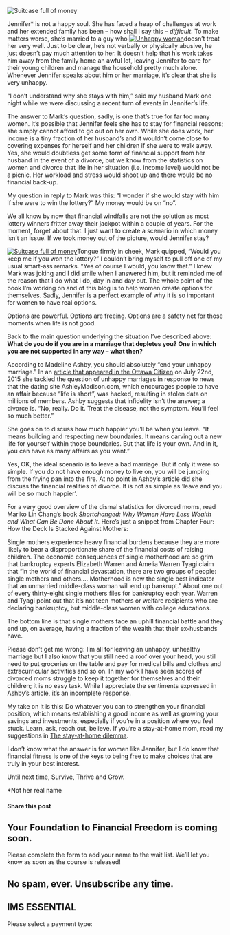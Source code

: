 ![Suitcase full of money](https://yourfinanciallaunchpad.com/wp-content/uploads/elementor/thumbs/Suitcase-full-of-money-qdc6ctku5dolaphy3e3x8c2t0aeflqn79oqrfq5jm0.jpg "Suitcase full of money")

Jennifer\* is not a happy soul. She has faced a heap of challenges at work and her extended family has been – how shall I say this – *difficult*. To make matters worse, she’s married to a guy who [![Unhappy woman](http://yflmainprod.wpengine.com/wp-content/uploads/2015/07/Unhappy-woman-300x225.jpg)](http://yflmainprod.wpengine.com/wp-content/uploads/2015/07/Unhappy-woman.jpg)doesn’t treat her very well. Just to be clear, he’s not verbally or physically abusive, he just doesn’t pay much attention to her. It doesn’t help that his work takes him away from the family home an awful lot, leaving Jennifer to care for their young children and manage the household pretty much alone. Whenever Jennifer speaks about him or her marriage, it’s clear that she is very unhappy.

“I don’t understand why she stays with him,” said my husband Mark one night while we were discussing a recent turn of events in Jennifer’s life.

The answer to Mark’s question, sadly, is one that’s true for far too many women. It’s possible that Jennifer feels she has to stay for financial reasons; she simply cannot afford to go out on her own. While she does work, her income is a tiny fraction of her husband’s and it wouldn’t come close to covering expenses for herself and her children if she were to walk away. Yes, she would doubtless get some form of financial support from her husband in the event of a divorce, but we know from the statistics on women and divorce that life in her situation (i.e. income level) would not be a picnic. Her workload and stress would shoot up and there would be no financial back-up.

My question in reply to Mark was this: “I wonder if she would stay with him if she were to win the lottery?” My money would be on “no”.

We all know by now that financial windfalls are not the solution as most lottery winners fritter away their jackpot within a couple of years. For the moment, forget about that. I just want to create a scenario in which money isn’t an issue. If we took money out of the picture, would Jennifer stay?

[![Suitcase full of money](http://yflmainprod.wpengine.com/wp-content/uploads/2015/07/Suitcase-full-of-money-150x150.jpg)](http://yflmainprod.wpengine.com/wp-content/uploads/2015/07/Suitcase-full-of-money.jpg)Tongue firmly in cheek, Mark quipped, “Would you keep me if you won the lottery?” I couldn’t bring myself to pull off one of my usual smart-ass remarks. “Yes of course I would, you know that.” I knew Mark was joking and I did smile when I answered him, but it reminded me of the reason that I do what I do, day in and day out. The whole point of the book I’m working on and of this blog is to help women create options for themselves. Sadly, Jennifer is a perfect example of why it is so important for women to have real options.

Options are powerful. Options are freeing. Options are a safety net for those moments when life is not good.

Back to the main question underlying the situation I’ve described above: **What do you do if you are in a marriage that depletes you? One in which you are not supported in any way – what then?**

According to Madeline Ashby, you should absolutely “end your unhappy marriage.” In an [article that appeared in the Ottawa Citizen](http://ottawacitizen.com/opinion/columnists/madeline-ashby-life-is-short-end-your-unhappy-marriage) on July 22nd, 2015 she tackled the question of unhappy marriages in response to news that the dating site AshleyMadison.com, which encourages people to have an affair because “life is short”, was hacked, resulting in stolen data on millions of members. Ashby suggests that infidelity isn’t the answer; a divorce is. “No, really. Do it. Treat the disease, not the symptom. You’ll feel so much better.”

She goes on to discuss how much happier you’ll be when you leave. “It means building and respecting new boundaries. It means carving out a new life for yourself within those boundaries. But that life is your own. And in it, you can have as many affairs as you want.”

Yes, OK, the ideal scenario is to leave a bad marriage. But if only it were so simple. If you do not have enough money to live on, you will be jumping from the frying pan into the fire. At no point in Ashby’s article did she discuss the financial realities of divorce. It is not as simple as ‘leave and you will be so much happier’.

For a very good overview of the dismal statistics for divorced moms, read Mariko Lin Chang’s book *Shortchanged: Why Women Have Less Wealth and What Can Be Done About It.* Here’s just a snippet from Chapter Four: How the Deck Is Stacked Against Mothers:

Single mothers experience heavy financial burdens because they are more likely to bear a disproportionate share of the financial costs of raising children. The economic consequences of single motherhood are so grim that bankruptcy experts Elizabeth Warren and Amelia Warren Tyagi claim that “in the world of financial devastation, there are two groups of people: single mothers and others…. Motherhood is now the single best indicator that an unmarried middle-class woman will end up bankrupt.” About one out of every thirty-eight single mothers files for bankruptcy each year. Warren and Tyagi point out that it’s not teen mothers or welfare recipients who are declaring bankruptcy, but middle-class women with college educations.

The bottom line is that single mothers face an uphill financial battle and they end up, on average, having a fraction of the wealth that their ex-husbands have.

Please don’t get me wrong: I’m all for leaving an unhappy, unhealthy marriage but I also know that you still need a roof over your head, you still need to put groceries on the table and pay for medical bills and clothes and extracurricular activities and so on. In my work I have seen scores of divorced moms struggle to keep it together for themselves and their children; it is no easy task. While I appreciate the sentiments expressed in Ashby’s article, it’s an incomplete response.

My take on it is this: Do whatever you can to strengthen your financial position, which means establishing a good income as well as growing your savings and investments, especially if you’re in a position where you feel stuck. Learn, ask, reach out, believe. If you’re a stay-at-home mom, read my suggestions in [The stay-at-home dilemma](https://yflmainprod.wpengine.com/2012/04/the-stay-at-home-dilemma/).

I don’t know what the answer is for women like Jennifer, but I do know that financial fitness is one of the keys to being free to make choices that are truly in your best interest.

Until next time, Survive, Thrive and Grow.

\*Not her real name

#### Share this post

## Your Foundation to Financial Freedom is coming soon.

Please complete the form to add your name to the wait list. We’ll let you know as soon as the course is released!

## No spam, ever. Unsubscribe any time.

## IMS ESSENTIAL

Please select a payment type: